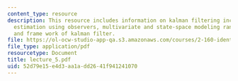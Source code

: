 ```yaml
---
content_type: resource
description: This resource includes information on kalman filtering including state
  estimation using observers, multivariate and state-space modeling random processes,
  and frame work of kalman filter.
file: https://ol-ocw-studio-app-qa.s3.amazonaws.com/courses/2-160-identification-estimation-and-learning-spring-2006/52d79e15e4d3aa1add2641f941241070_lecture_5.pdf
file_type: application/pdf
resourcetype: Document
title: lecture_5.pdf
uid: 52d79e15-e4d3-aa1a-dd26-41f941241070
---
```

